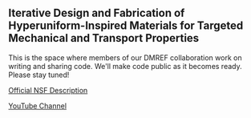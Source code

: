 ## Iterative Design and Fabrication of Hyperuniform-Inspired Materials for Targeted Mechanical and Transport Properties

This is the space where members of our DMREF collaboration work on writing and sharing code. We'll make code public as it becomes ready. Please stay tuned! 

[Official NSF Description](https://www.nsf.gov/awardsearch/showAward?AWD_ID=2323341)

[YouTube Channel](https://www.youtube.com/@DMREFnetworks)
